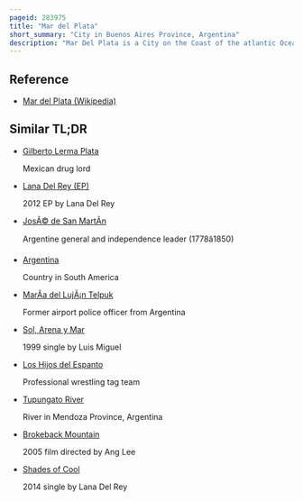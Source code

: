 ```yaml
---
pageid: 283975
title: "Mar del Plata"
short_summary: "City in Buenos Aires Province, Argentina"
description: "Mar Del Plata is a City on the Coast of the atlantic Ocean in the Province of buenos Aires argentina. It is the seat of General Pueyrredón district. Mar Del Plata is the second largest City in the Province of Buenos Aires. The Name 'Mar del Plata' is a Shortening of 'Mar del Rio de la Plata,' and has the Meaning of 'Sea of the Rio de la Plata Basin' or 'adjoining Sea to the Plate Region'. Mar Del Plata is one of the major Fishing Ports and the biggest Beach Resort on the Sea Side in Argentina. With a Population of 682,605 as per the 2022 Census, it is the 5th largest City in Argentina."
---
```


## Reference

- [Mar del Plata (Wikipedia)](https://en.wikipedia.org/?curid=283975)

## Similar TL;DR

- [Gilberto Lerma Plata](/tldr/en/gilberto-lerma-plata)

  Mexican drug lord

- [Lana Del Rey (EP)](/tldr/en/lana-del-rey-ep)

  2012 EP by Lana Del Rey

- [JosÃ© de San MartÃ­n](/tldr/en/jose-de-san-martin)

  Argentine general and independence leader (1778â1850)

- [Argentina](/tldr/en/argentina)

  Country in South America

- [MarÃ­a del LujÃ¡n Telpuk](/tldr/en/maria-del-lujan-telpuk)

  Former airport police officer from Argentina

- [Sol, Arena y Mar](/tldr/en/sol-arena-y-mar)

  1999 single by Luis Miguel

- [Los Hijos del Espanto](/tldr/en/los-hijos-del-espanto)

  Professional wrestling tag team

- [Tupungato River](/tldr/en/tupungato-river)

  River in Mendoza Province, Argentina

- [Brokeback Mountain](/tldr/en/brokeback-mountain)

  2005 film directed by Ang Lee

- [Shades of Cool](/tldr/en/shades-of-cool)

  2014 single by Lana Del Rey
